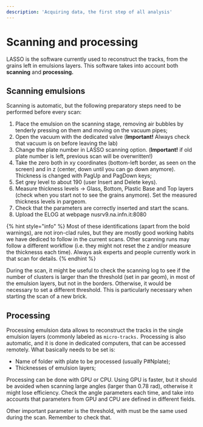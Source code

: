 ```yaml
---
description: 'Acquiring data, the first step of all analysis'
---
```


# Scanning and processing

LASSO is the software currently used to reconstruct the tracks, from the grains left in emulsions layers. This software takes into account both **scanning** and **processing.**

## Scanning emulsions

Scanning is automatic, but the following preparatory steps need to be performed before every scan:

1. Place the emulsion on the scanning stage, removing air bubbles by tenderly pressing on them and moving on the vacuum pipes;
2. Open the vacuum with the dedicated valve \(**Important!** Always check that vacuum is on before leaving the lab\)
3. Change the plate number in LASSO scanning option. \(**Important!** if old plate number is left, previous scan will be overwritten!\)
4. Take the zero both in xy coordinates \(bottom-left border, as seen on the screen\) and in z \(center, down until you can go down anymore\). Thickness is changed with PagUp and PagDown keys;
5. Set grey level to about 190 \(user Insert and Delete keys\).
6. Measure thickness levels -&gt; Glass, Bottom, Plastic Base and Top layers \(check when you start not to see the grains anymore\). Set the measured thickness levels in pargeom.
7. Check that the parameters are correctly inserted and start the scans.
8. Upload the ELOG at webpage nusrv9.na.infn.it:8080

{% hint style="info" %}
Most of these identifications \(apart from the bold warnings\), are not iron-clad rules, but they are mostly good working habits we have dediced to follow in the current scans. Other scanning runs may follow a different workflow \(i.e. they might not reset the z and/or measure the thicknesss each time\). Always ask experts and people currently work in that scan for details.
{% endhint %}

During the scan, it might be useful to check the scanning log to see if the number of clusters is larger than the threshold \(set in par geom\), in most of the emulsion layers, but not in the borders. Otherwise, it would be necessary to set a different threshold. This is particularly necessary when starting the scan of a new brick.

## Processing

Processing emulsion data allows to reconstruct the tracks in the single emulsion layers \(commonly labeled as `micro-tracks.` Processing is also automatic, and it is done in dedicated computers, that can be accessed remotely. What basically needs to be set is:

* Name of folder with plate to be processed \(usually P\#Nplate\);
*  Thicknesses of emulsion layers;

Processing can be done with GPU or CPU. Using GPU is faster, but it should be avoided when scanning large angles \(larger than 0.78 rad\), otherwise it might lose efficiency. Check the angle parameters each time, and take into accounts that parameters from GPU and CPU are defined in different fields.

Other important parameter is the threshold, with must be the same used during the scan. Remember to check that.

